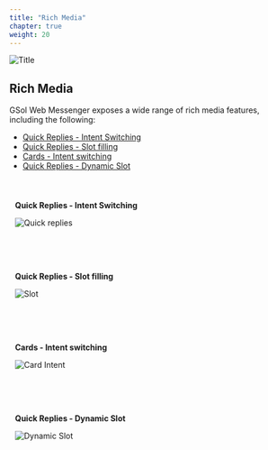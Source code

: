 ```yaml
---
title: "Rich Media"
chapter: true
weight: 20
---
```


<style>
td, th {
   border: none!important;
}
.row {
    display: flex;
    flex-wrap: wrap;
    margin-right: -15px;
    margin-left: -15px;
}

/* Extra small devices (phones, 600px and down) */
@media only screen and (max-width: 600px) {
    .col {
        flex: 0 0 100%;
        max-width: 100%;
        padding: 25px;
    }
}
/* Small devices (portrait tablets and large phones, 600px and up) */
@media only screen and (min-width: 600px) {
    .col {
        flex: 0 0 100%;
        max-width: 100%;
        padding: 25px;
    }
}
/* Medium devices (landscape tablets, 768px and up) */
@media only screen and (min-width: 768px) {
    .col {
        flex: 0 0 100%;
        max-width: 100%;
        padding: 25px;
    }
}
/* Large devices (laptops/desktops, 992px and up) */
@media only screen and (min-width: 992px) {
    .col {
        flex: 0 0 50%;
        max-width: 50%;
        padding: 10px 25px;
    }
}
/* Extra large devices (large laptops and desktops, 1200px and up) */
@media only screen and (min-width: 1200px) {
    .col {
        flex: 0 0 50%;
        max-width: 50%;
        padding: 10px 25px;
    }
}

</style>

![Title](/images/WebM.PNG)


## Rich Media

GSol Web Messenger exposes a wide range of rich media features, including the following:

- [Quick Replies - Intent Switching](https://help.mypurecloud.com/articles/work-with-quick-replies-in-bot-conversations/)
- [Quick Replies - Slot filling](https://help.mypurecloud.com/articles/work-with-quick-replies-in-bot-conversations/)
- [Cards - Intent switching](https://help.mypurecloud.com/articles/work-with-cards-in-bot-conversations/) 
- [Quick Replies - Dynamic Slot](https://help.mypurecloud.com/articles/work-with-quick-replies-in-bot-conversations/)

<div class="row">
  <div class="col">

**Quick Replies - Intent Switching**

![Quick replies](/images/dx_gsol_bot_intent.png)

</div>

<div class="col">

**Quick Replies - Slot filling**

![Slot](/images/dx_gsol_bot_slots.png)

</div>
</div>

<div class="row">
  <div class="col">

**Cards - Intent switching**

![Card Intent](/images/dx_gsol_bot_card.png)

</div>

<div class="col">

**Quick Replies - Dynamic Slot**

![Dynamic Slot](/images/dx_gsol_bot_slot_dynamic.png)

</div>
</div>
